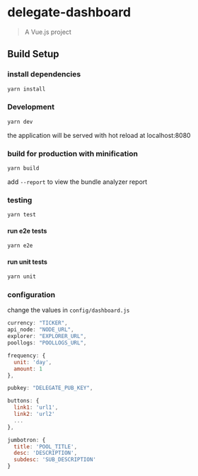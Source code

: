 # delegate-dashboard

> A Vue.js project

## Build Setup

### install dependencies
``` bash
yarn install
```

### Development
``` bash
yarn dev
```

the application will be served with hot reload at localhost:8080

### build for production with minification
``` bash
yarn build
``` 

add `--report` to view the bundle analyzer report

### testing

``` bash
yarn test
```

#### run e2e tests
``` bash
yarn e2e
```

#### run unit tests
``` bash
yarn unit
```

### configuration

change the values in `config/dashboard.js`

``` javascript
currency: "TICKER",
api_node: "NODE_URL",
explorer: "EXPLORER_URL",
poollogs: "POOLLOGS_URL",

frequency: {
  unit: 'day',
  amount: 1
},

pubkey: "DELEGATE_PUB_KEY",

buttons: {
  link1: 'url1',
  link2: 'url2'
  ...
},

jumbotron: {
  title: 'POOL_TITLE',
  desc: 'DESCRIPTION',
  subdesc: 'SUB_DESCRIPTION'
}
```

